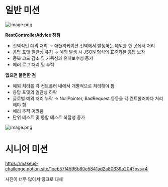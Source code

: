 # 일반 미션
![image.png](attachment:db54cc85-56c8-439e-8e1c-f42ddeaeff0c:image.png)

**RestControllerAdvice 장점**

- 전역적인 예외 처리 → 애플리케이션 전역에서 발생하는 예외를 한 곳에서 처리
- 응답 포맷 일관성 유지 → 예외 발생 시 JSON 형식의 표준화된 응답 보장
- 중복 코드 감소 및 가독성과 유지보수성 증가
- 에러 로그 처리 및 추적

**없으면 불편한 점**

- 예외 처리를 각 컨트롤러 내에서 개별적으로 처리해야 함
- 응답 포맷의 일관성 하락
- 글로벌 예외 처리 누락 → NullPointer, BadRequest 등등을 각 컨트롤러마다 처리해야 함
- 에러 추적 어려움
- 단위 테스트 및 통합 테스트 복잡성 증가

![image.png](attachment:c5526a3d-86cb-42d6-940b-ff16cfb68ad1:image.png)

# 시니어 미션

https://makeus-challenge.notion.site/1eeb57f4596b80e5841ad2a80639a204?pvs=4

사진이 너무 많아서 링크로 대체
